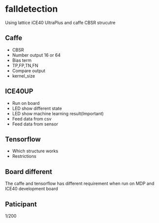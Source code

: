 # falldetection

Using lattice iCE40 UltraPlus and caffe CBSR strucutre

## Caffe

* CBSR
* Number output 16 or 64
* Bias term
* TP,FP,TN,FN
* Compare output
* kernel_size


## ICE40UP
* Run on board
* LED show different state
* LED show machine learning result(Important)
* Feed data from csv
* Feed data from sensor

## Tensorflow
* Which structure works
* Restrictions


## Board different
The caffe and tensorflow has different requirement when run on MDP and ICE40 development board

## Paticipant
1/200
